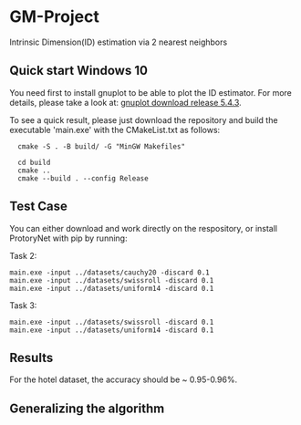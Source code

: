 # GM-Project
Intrinsic Dimension(ID) estimation via 2 nearest neighbors

## Quick start Windows 10

You need first to install gnuplot to be able to plot the ID estimator. For more details, please take a look at: [gnuplot download release 5.4.3](http://www.gnuplot.info).

To see a quick result, please just download the repository and build the executable 'main.exe' with the CMakeList.txt as follows:

  ```
    cmake -S . -B build/ -G "MinGW Makefiles"

    cd build
    cmake ..
    cmake --build . --config Release

  ```
## Test Case

You can either download and work directly on the respository, or install ProtoryNet with pip by running:

Task 2:
```
main.exe -input ../datasets/cauchy20 -discard 0.1
main.exe -input ../datasets/swissroll -discard 0.1
main.exe -input ../datasets/uniform14 -discard 0.1
```
Task 3:

```
main.exe -input ../datasets/swissroll -discard 0.1
main.exe -input ../datasets/uniform14 -discard 0.1
```

## Results

For the hotel dataset, the accuracy should be ~ 0.95-0.96%.

## Generalizing the algorithm
